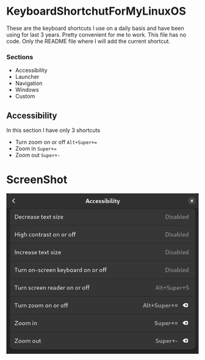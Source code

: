 # KeyboardShortchutForMyLinuxOS
These are the keyboard shortcuts I use on a daily basis and have been using for last 3 years. Pretty convenient for me to work. This file has no code. Only the README file where I will add the current shortcut.

### Sections
- Accessibility
- Launcher
- Navigation
- Windows
- Custom

## Accessibility
In this section I have only 3 shortcuts
- Turn zoom on or off `Alt+Super+=`
- Zoom in `Super+=`
- Zoom out `Super+-`

# ScreenShot
![Accessibility](https://github.com/Sabbbir/KeyboardShortchutForMyLinuxOS/blob/master/SS/Accessibility.png)

